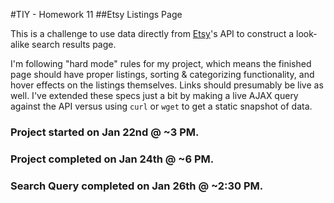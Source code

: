 #TIY - Homework 11
##Etsy Listings Page

This is a challenge to use data directly from [Etsy](http://www.etsy.com)'s API to construct a look-alike search results page. 

I'm following "hard mode" rules for my project, which means the finished page should have proper listings, sorting & categorizing functionality, and hover effects on the listings themselves. Links should presumably be live as well. I've extended these specs just a bit by making a live AJAX query against the API versus using `curl` or `wget` to get a static snapshot of data.

### Project started on Jan 22nd @ ~3 PM.

### Project completed on Jan 24th @ ~6 PM.

### Search Query completed on Jan 26th @ ~2:30 PM. 
